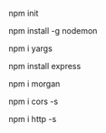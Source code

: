 <!-- Инициализируй npm в проекте -->

npm init

<!-- nodemon -->

npm install -g nodemon

<!-- yargs -->

npm i yargs

<!-- express -->

npm install express

<!-- morgan -->

npm i morgan

<!-- cors -->

npm i cors -s

<!-- http -->

npm i http -s
